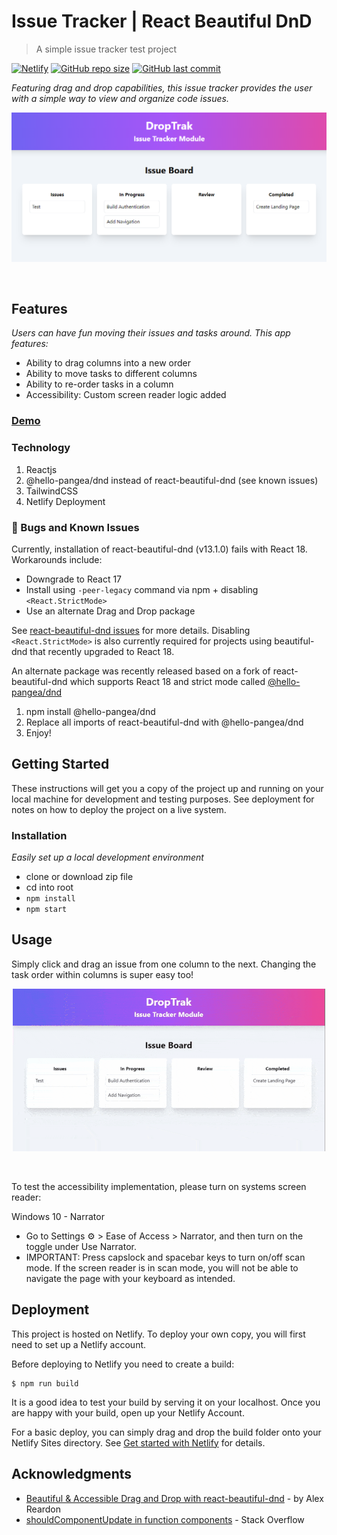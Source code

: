 # Issue Tracker | React Beautiful DnD
> A simple issue tracker test project

[![Netlify][netlify-img]][netlify-url]
[![GitHub repo size][github-img]][github-url]
[![GitHub last commit][github-commit]][github-url]

<!-- Badges to Add: Netlify build, twitter, license? -->

_Featuring drag and drop capabilities, this issue tracker provides the user with a simple way to view and organize code issues._

<p align="center">
  <img src="src/assets/issue-board.png" alt="Issue Board UI" width="700">
</p>

</br>

## Features

_Users can have fun moving their issues and tasks around. This app features:_
- Ability to drag columns into a new order
- Ability to move tasks to different columns
- Ability to re-order tasks in a column
- Accessibility: Custom screen reader logic added

### [Demo][netlify-url]

### Technology

  1. Reactjs
  2. @hello-pangea/dnd instead of react-beautiful-dnd (see known issues)
  3. TailwindCSS
  4. Netlify Deployment

### :lady_beetle: Bugs and Known Issues

Currently, installation of react-beautiful-dnd (v13.1.0) fails with React 18. Workarounds include:
 - Downgrade to React 17
 - Install using `-peer-legacy` command via npm + disabling `<React.StrictMode>`
 - Use an alternate Drag and Drop package

See [react-beautiful-dnd issues](https://github.com/atlassian/react-beautiful-dnd/issues/2399) for more details. Disabling `<React.StrictMode>` is also currently required for projects using beautiful-dnd that recently upgraded to React 18.

An alternate package was recently released based on a fork of react-beautiful-dnd which supports React 18 and strict mode called [@hello-pangea/dnd](https://www.npmjs.com/package/@hello-pangea/dnd)

   1. npm install @hello-pangea/dnd
   2. Replace all imports of react-beautiful-dnd with @hello-pangea/dnd
   3. Enjoy!

## Getting Started

These instructions will get you a copy of the project up and running on your local machine for development and testing purposes. See deployment for notes on how to deploy the project on a live system.

### Installation

_Easily set up a local development environment_

 - clone or download zip file
 - cd into root
 - `npm install`
 - `npm start`


## Usage

Simply click and drag an issue from one column to the next. Changing the task order within columns is super easy too!

<p align="center">
  <img src="src/assets/task-actions-gif.gif" alt="animated image of tasks being moved" width="500">
</p>

</br>

To test the accessibility implementation, please turn on systems screen reader:

Windows 10 - Narrator
   - Go to Settings :gear: > Ease of Access > Narrator, and then turn on the toggle under Use Narrator.
   - IMPORTANT: Press capslock and spacebar keys to turn on/off scan mode. If the screen reader is in scan mode, you will not be able to navigate the page with your keyboard as intended.

## Deployment

This project is hosted on Netlify. To deploy your own copy, you will first need to set up a Netlify account.

Before deploying to Netlify you need to create a build:

```
$ npm run build
```

It is a good idea to test your build by serving it on your localhost. Once you are happy with your build, open up your Netlify Account.

For a basic deploy, you can simply drag and drop the build folder onto your Netlify Sites directory. See [Get started with Netlify](https://docs.netlify.com/get-started/) for details.

## Acknowledgments

* [Beautiful & Accessible Drag and Drop with react-beautiful-dnd][tutorial-url] - by Alex Reardon
* [shouldComponentUpdate in function components](https://stackoverflow.com/questions/40909902/shouldcomponentupdate-in-function-components) - Stack Overflow


<!-- Markdown link & img dfn's -->
[github-img]: https://img.shields.io/github/repo-size/lisawagner/beautiful-dnd-issue-tracker?logo=github&style=flat-square
[github-url]: https://github.com/lisawagner/beautiful-dnd-issue-tracker
[github-commit]: https://img.shields.io/github/last-commit/lisawagner/beautiful-dnd-issue-tracker?logo=github&style=flat-square

[netlify-img]: https://img.shields.io/netlify/b8d747d5-9d63-430b-9a36-989501605cae?style=flat-square
[netlify-url]: https://droptrak-issue-traker.netlify.app/

[tutorial-url]: https://egghead.io/courses/beautiful-and-accessible-drag-and-drop-with-react-beautiful-dnd